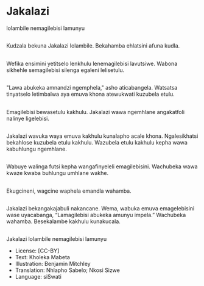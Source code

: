 # Jakalazi
lolambile
nemagilebisi
lamunyu

##
Kudzala bekuna Jakalazi
lolambile. Bekahamba ehlatsini
afuna kudla.


##
Wefika ensimini yetitselo
lenkhulu lenemagilebisi
lavutsiwe. Wabona sikhehle
semagilebisi silenga egaleni
lelisetulu.


##
"Lawa abukeka amnandzi
ngemphela," asho aticabangela.
Watsatsa tinyatselo letimbalwa
aya emuva khona atewukwati
kuzubela etulu.


##
Emagilebisi bewasetulu
kakhulu. Jakalazi wawa
ngemhlane angakatfoli nalinye
ligelebisi.


##
Jakalazi wavuka waya emuva
kakhulu kunalapho acale khona.
Ngalesikhatsi bekahlose
kuzubela etulu kakhulu.
Wazubela etulu kakhulu kepha
wawa kabuhlungu ngemhlane.


##
Wabuye walinga futsi kepha
wangafinyeleli emagilebisini.
Wachubeka wawa kwaze kwaba
buhlungu umhlane wakhe.


##
Ekugcineni, wagcine waphela
emandla wahamba.


##
Jakalazi bekangakajabuli
nakancane. Wema, wabuka
emuva emagelebisini wase
uyacabanga, “Lamagilebisi
abukeka amunyu impela.”
Wachubeka wahamba.
Besekalambe kakhulu
kunakucala.


##
Jakalazi lolambile nemagilebisi
lamunyu
* License: [CC-BY]
* Text: Kholeka Mabeta
* Illustration: Benjamin Mitchley
* Translation: Nhlapho Sabelo; Nkosi Sizwe
* Language: siSwati
